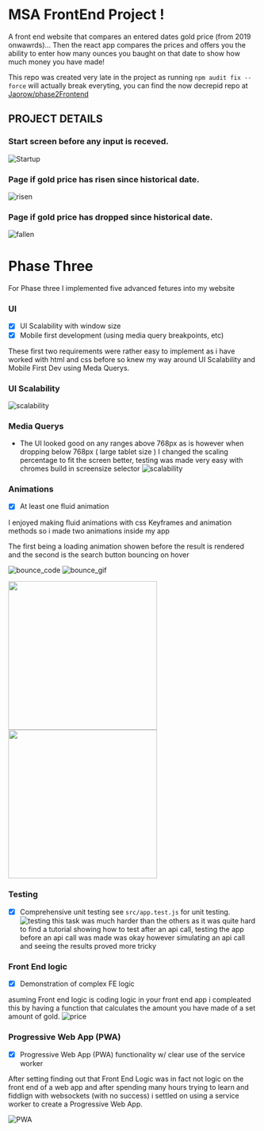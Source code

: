 # MSA FrontEnd Project ! 

A front end website that compares an entered dates gold price (from 2019 onwawrds)...
Then the react app compares the prices and offers you the ability to enter how many ounces you baught on that date to show how much money you have made! 


This repo was created very late in the project as running ```npm audit fix --force``` will actually break everyting, you can find the now decrepid repo at [Jaorow/phase2Frontend](https://github.com/Jaorow/phase2Frontend)

## PROJECT DETAILS
### Start screen before any input is receved.
![Startup](img/startup.png)
### Page if gold price has risen since historical date.
![risen](img/pos.png)
### Page if gold price has dropped since historical date.
![fallen](img/neg.png)


# Phase Three

For Phase three I implemented five advanced fetures into my website


### UI
- [x] UI Scalability with window size
- [x]  Mobile first development (using media query breakpoints, etc)

These first two requirements were rather easy to implement as i have worked with html and css before so knew my way around UI Scalability and Mobile First Dev using Meda Querys. 

### UI Scalability
![scalability](img/scali.png)
### Media Querys
* The UI looked good on any ranges above 768px as is however when dropping below 768px ( large tablet size ) I changed the scaling percentage to fit the screen better, testing was made very easy with chromes build in screensize selector
![scalability](img/query.png)

### Animations
- [x] At least one fluid animation

I enjoyed making fluid animations with css Keyframes and animation methods so i made two animations inside my app


<!-- 
![loader_code](img/loader_code.png)
![loader_gif](img/loader.gif) -->

The first being a loading animation showen before the result is rendered and the second is the search button bouncing on hover

![bounce_code](img/bounce_code.png)
![bounce_gif](img/bounce.gif)

<p float="middle">
  <img src="/img/bounce_code.png" width="300" />
  <img src="/img/loader_code.png" width="300" /> 
  </p>

### Testing
- [x] Comprehensive unit testing
see ```src/app.test.js``` for unit testing.
![testing](img/testing.png)
this task was much harder than the others as it was quite hard to find a tutorial showing how to test after an api call, testing the app before an api call was made was okay however simulating an api call and seeing the results proved more tricky 

### Front End logic
- [x] Demonstration of complex FE logic

asuming Front end logic is coding logic in your front end app i compleated this  by having a function that calculates the amount you have made of a set amount of gold.
![price](img/function_price.png)

### Progressive Web App (PWA)

- [x] Progressive Web App (PWA) functionality w/ clear use of the service worker

After setting finding out that Front End Logic was in fact not logic on the front end of a web app and after spending many hours trying to learn and fiddlign with websockets (with no success) i settled on using a service worker to create a Progressive Web App. 

![PWA](img/working_pwa.png)